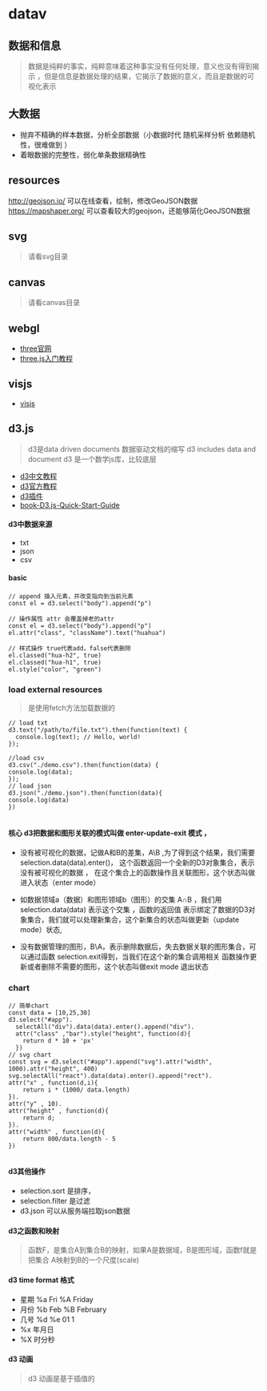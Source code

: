 # datav  

## 数据和信息
> 数据是纯粹的事实，纯粹意味着这种事实没有任何处理，意义也没有得到揭示
，但是信息是数据处理的结果，它揭示了数据的意义，而且是数据的可视化表示 

## 大数据 
- 抛弃不精确的样本数据，分析全部数据（小数据时代 随机采样分析 依赖随机性，很难做到 ）
- 着眼数据的完整性，弱化单条数据精确性 

## resources 
http://geojson.io/    可以在线查看，绘制，修改GeoJSON数据
https://mapshaper.org/ 可以查看较大的geojson，还能够简化GeoJSON数据


## svg 
> 请看svg目录 


## canvas 
> 请看canvas目录 


## webgl 
- [three官网](https://threejs.org/)
- [three.js入门教程](http://www.hewebgl.com/article/articledir/1)

## visjs
- [visjs](http://visjs.org/)


## d3.js 
> d3是data driven documents 数据驱动文档的缩写
> d3 includes data and document 
> d3 是一个数学js库，比较底层 
- [d3中文教程](https://blog.csdn.net/qq_34414916/article/details/80026029)
- [d3官方教程](https://github.com/d3/d3/wiki/tutorials)
- [d3插件](https://github.com/d3/d3-plugins)
- [book-D3.js-Quick-Start-Guide](https://github.com/PacktPublishing/D3.js-Quick-Start-Guide)
#### d3中数据来源 
- txt
- json
- csv 


#### basic 
```
// append 插入元素，并改变指向到当前元素 
const el = d3.select("body").append("p")

// 操作属性 attr 会覆盖掉老的attr 
const el = d3.select("body").append("p")
el.attr("class", "className").text("huahua")

// 样式操作 true代表add，false代表删除 
el.classed("hua-h2", true)
el.classed("hua-h1", true)
el.style("color", "green")

```

### load external resources 
> 是使用fetch方法加载数据的 
```
// load txt 
d3.text("/path/to/file.txt").then(function(text) {
  console.log(text); // Hello, world!
});

//load csv
d3.csv("./demo.csv").then(function(data) {
console.log(data);
});
// load json 
d3.json("./demo.json").then(function(data){
console.log(data)
})
  

```

#### 核心 d3把数据和图形关联的模式叫做 enter-update-exit 模式 ，

- 没有被可视化的数据，记做A和B的差集，A\B ,为了得到这个结果，我们需要selection.data(data).enter()，
这个函数返回一个全新的D3对象集合，表示没有被可视化的数据 ，
在这个集合上的函数操作且关联图形，这个状态叫做 进入状态（enter mode）

- 如数据领域a（数据）和图形领域b（图形）的交集 A∩B ，我们用selection.data(data) 表示这个交集 ，函数的返回值
表示绑定了数据的D3对象集合，我们就可以处理新集合，这个新集合的状态叫做更新（update mode）状态,


- 没有数据管理的图形，B\A，表示删除数据后，失去数据关联的图形集合，可以通过函数 selection.exit得到，当我们在这个新的集合调用相关
函数操作更新或者删除不需要的图形，这个状态叫做exit mode 退出状态 

### chart
```
// 简单chart 
const data = [10,25,30]
d3.select("#app").
  selectAll("div").data(data).enter().append("div").
  attr("class" ,"bar").style("height", function(d){
    return d * 10 + 'px'
  })
// svg chart 
const svg = d3.select("#app").append("svg").attr("width", 1000).attr("height", 400)
svg.selectAll("react").data(data).enter().append("rect").
attr("x" , function(d,i){
    return i * (1000/ data.length)
}).
attr("y" , 10).
attr("height" , function(d){
    return d;
}).
attr("width" , function(d){
    return 800/data.length - 5
})


```



#### d3其他操作
- selection.sort 是排序，
- selection.filter 是过滤 
- d3.json 可以从服务端拉取json数据  

#### d3之函数和映射
> 函数F，是集合A到集合B的映射，如果A是数据域，B是图形域，函数f就是把集合
A映射到B的一个尺度(scale)

#### d3 time format 格式 
- 星期 %a Fri %A Friday
- 月份 %b Feb %B February
- 几号 %d %e 01 1 
- %x 年月日
- %X 时分秒 

#### d3 动画
> d3 动画是基于插值的 










